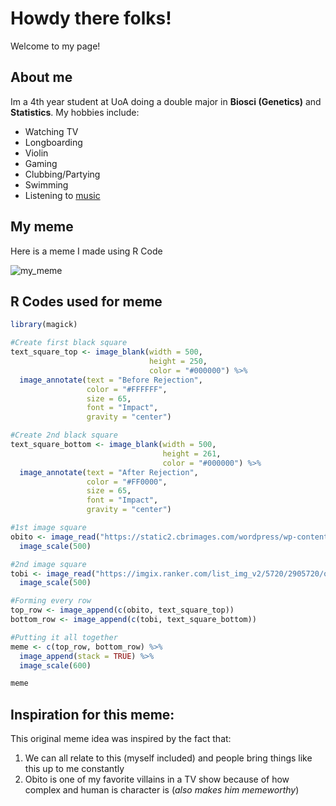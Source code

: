 # **Howdy there folks!**

Welcome to my page!

## About me
Im a 4th year student at UoA doing a double major in **Biosci (Genetics)** and **Statistics**. 
My hobbies include:
* Watching TV
* Longboarding
* Violin
* Gaming
* Clubbing/Partying
* Swimming
* Listening to <a href = "https://www.youtube.com/watch?v=OBhlJ6aRMiM"> music </a>

## **My meme**
Here is a meme I made using R Code

![my_meme](https://user-images.githubusercontent.com/101077644/157997487-04a2aee5-77cc-4471-a1a2-c1c7442ec472.png)

## **R Codes used for meme**
```r
library(magick)

#Create first black square
text_square_top <- image_blank(width = 500,
                               height = 250,
                               color = "#000000") %>%
  image_annotate(text = "Before Rejection",
                 color = "#FFFFFF",
                 size = 65,
                 font = "Impact",
                 gravity = "center")

#Create 2nd black square
text_square_bottom <- image_blank(width = 500,
                                  height = 261,
                                  color = "#000000") %>%
  image_annotate(text = "After Rejection",
                 color = "#FF0000",
                 size = 65,
                 font = "Impact",
                 gravity = "center")

#1st image square
obito <- image_read("https://static2.cbrimages.com/wordpress/wp-content/uploads/2021/04/obito-uchiha-hatred-naruto.png?q=50&fit=crop&w=740&h=370&dpr=1.5") %>%
  image_scale(500)

#2nd image square
tobi <- image_read("https://imgix.ranker.com/list_img_v2/5720/2905720/original/2905720?w=817&h=427&fm=jpg&q=50&fit=crop") %>%
  image_scale(500)

#Forming every row
top_row <- image_append(c(obito, text_square_top))
bottom_row <- image_append(c(tobi, text_square_bottom))

#Putting it all together
meme <- c(top_row, bottom_row) %>%
  image_append(stack = TRUE) %>%
  image_scale(600)

meme

```

## **Inspiration for this meme:**

This original meme idea was inspired by the fact that:

1. We can all relate to this (myself included) and people bring things like this up to me constantly
2. Obito is one of my favorite villains in a TV show because of how complex and human is character is (*also makes him memeworthy*)








